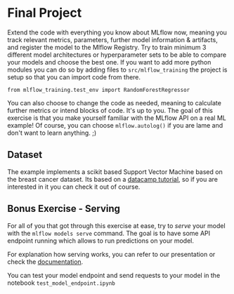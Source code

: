 # Final Project

Extend the code with everything you know about MLflow now, meaning you track relevant metrics, parameters, further model information & artifacts, and register the model to the Mlflow Registry. Try to train minimum 3 different model architectures or hyperparameter sets to be able to compare your models and choose the best one. If you want to add more python modules you can do so by adding files to `src/mlflow_training` the project is setup so that you can import code from there. 

```
from mlflow_training.test_env import RandomForestRegressor
```

You can also choose to change the code as needed, meaning to calculate further metrics or intend blocks of code. It's up to you. The goal of this exercise is that you make yourself familiar with the MLflow API on a real ML example! Of course, you can choose `mlflow.autolog()` if you are lame and don't want to learn anything. ;)

## Dataset 

The example implements a scikit based Support Vector Machine based on the breast cancer dataset. Its based on a [datacamp tutorial](https://www.datacamp.com/tutorial/svm-classification-scikit-learn-python), so if you are interested in it you can check it out of course.

## Bonus Exercise - Serving

For all of you that got through this exercise at ease, try to *serve* your model with the `mlflow models serve` command. The goal is to have some API endpoint running which allows to run predictions on your model.

For explanation how serving works, you can refer to our presentation or check the [documentation](https://mlflow.org/docs/2.10.2/cli.html#mlflow-models-serve).

You can test your model endpoint and send requests to your model in the notebook `test_model_endpoint.ipynb`
